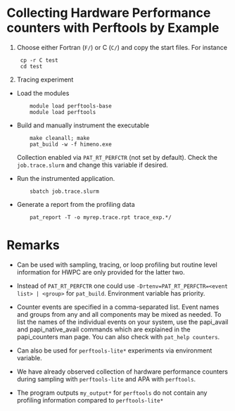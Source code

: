 # Collecting Hardware Performance counters with Perftools by Example

1. Choose either Fortran (`F/`) or C (`C/`) and copy the start files. For instance

		cp -r C test
		cd test

2. Tracing experiment

  * Load the modules
	
			module load perftools-base
			module load perftools

  * Build and manually instrument the executable

			make cleanall; make
			pat_build -w -f himeno.exe

    Collection enabled via `PAT_RT_PERFCTR` (not set by default). Check the `job.trace.slurm` and change this variable if desired.

  * Run the instrumented application.

			sbatch job.trace.slurm

  * Generate a report from the profiling data

			pat_report -T -o myrep.trace.rpt trace_exp.*/ 

# Remarks

  * Can be used with sampling, tracing, or loop profiling but routine level information for HWPC are only provided for the latter two.

  * Instead of `PAT_RT_PERFCTR` one could use `-Drtenv=PAT_RT_PERFCTR=<event list> | <group>` for `pat_build`. Environment variable has priority.

  * Counter events are specified in a comma-separated list. Event names and groups from any and all components may be mixed as needed. 
    To list the names of the individual events on your system, use the papi_avail and papi_native_avail commands which are explained 
    in the papi_counters man page. You can also check with `pat_help counters`.

  * Can also be used for `perftools-lite*` experiments via environment variable.

  * We have already observed collection of hardware performance counters during sampling with `perftools-lite` and APA with `perftools`.

  * The program outputs `my_output*` for `perftools` do not contain any profiling information compared to `perftools-lite*`

